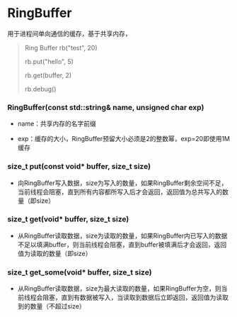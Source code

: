 # RingBuffer

用于进程间单向通信的缓存，基于共享内存，

> Ring Buffer rb("test", 20)
>
> rb.put("hello", 5)
>
> rb.get(buffer, 2)
>
> rb.debug()

### RingBuffer(const std::string& name, unsigned char exp)

* name：共享内存的名字前缀

* exp：缓存的大小，RingBuffer预留大小必须是2的整数幂，exp=20即使用1M缓存

### size_t put(const void* buffer, size_t size)

* 向RingBuffer写入数据，size为写入的数量，如果RingBuffer剩余空间不足，当前线程会阻塞，直到所有内容都所写入后才会返回，返回值为总共写入的数量（即size）

### size_t get(void* buffer, size_t size)

* 从RingBuffer读取数据，size为读取的数量，如果RingBuffer内已写入的数据不足以填满buffer，则当前线程会阻塞，直到buffer被填满后才会返回，返回值为读取的数量（即size）

### size_t get_some(void* buffer, size_t size)

* 从RingBuffer读取数据，size为最大读取的数量，如果RingBuffer为空，则当前线程会阻塞，直到有数据被写入，当读取到数据后立即返回，返回值为读取到的数量（不超过size）